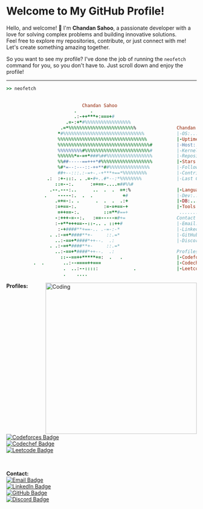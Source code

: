 # Welcome to My GitHub Profile!

Hello, and welcome! 👋 I'm **Chandan Sahoo**, a passionate developer with a love for solving complex problems and building innovative solutions.   
Feel free to explore my repositories, contribute, or just connect with me! Let's create something amazing together.


So you want to see my profile? I've done the job of running the `neofetch` command for you, so you don't have to. Just scroll down and enjoy the profile!

---
```ruby
>> neofetch
                                                           
                                                           
                            Chandan Sahoo                  
                         .     .                           
                         .:-++***+:===+#                  
                      .=-:+*#%%%%%%%%%%%%%%%%%             
                    .=*%%%%%%%%%%%%%%%%%%%%%%%%%               Chandan Sahoo:-----------------------------------
                   *#%%%%%%%%%%%%%%%%%%%%%%%%%%%%%%            |-OS:..............Arch Linux
                   %%%%%%%%%%%%%%%%%%%%%%%%%%%%%%%%%           |-Uptime:..........%%AGE%%
                   %%%%%%%%%%%%%%%%%%%%%%%%%%%%%%%%%%#         |-Host:............Delhi, India
                   %%%%%%%%%#%%%%%%%%%%%%%%%%%%%%%%%%#         |-Kernel:..........BTech Ungergrad
                   %%%%%%*=-=+*###%##%%%%%%%%%%%%%%%%%         |-Repositories:....%%REPO_COUNT%%
                   %%##-----==+++*#%%%%%%%%%%%%%%%%%%%         |-Stars:...........%%STARS_COUNT%%
                   %#*=--:---::-++**##%%%%%%%%%%%%%%%          |-Followers:.......%%FOLLOWERS%%
                   ##+--:::.:-=+-.-+***+==*%%%%%%%%%           |-Contributions:...%%CONTRIBUTIONS%%
               .:  :+-:::. . .=-#+..#*--:*%%%%%%%%             |-Last Commit:.....%%LAST_COMMIT_DATE%%
                  ::=--:.      :=+==-....=##%%#            
                .--.---:..      ..  .  .  =+:%                 |-Languages:.......Javascript,Typescript, C++
              .    -----:.  .  .           +#                  |-Dev:.............Node.js, React, Express, 
                  .=+=-:. .      .  .  .  .:+                  |-DB:..............MongoDB, PostgresSQL
                  :=+==-:.          :=-=+==-+                  |-Tools:...........Git, Docker, Cloudflare,
                   =++==-:.         ::=**#==+                   ..................npm, firebase, appwrite                     
                  -:+++-=--:.   :==-----=#+=                   Contact
                  :-+**+++==--::-.. . ::++#                    |-Email:...........chandansahoo02468@gmail.com
                   :-+####**+==-.. .-=-:-*                     |-LinkedIn:........linkedin.com/in/chandansahoo-cs
                . .:-=+*####**+-     ::.=*                     |-GitHub:..........github.com/chandanSahoo-cs
                  ..:-==+*####*++--.  .:                       |-Discord:.........chandansahoo
                . .:-=+*####**+-     ::.=*                 
                  ..:-==+*####*++--.  .:                       Profiles:
                    ::--==++*****+=:  .   .                    |-Codeforces:......Realmchan
          .  .       ..:--====++===                            |-Codechef:........realm
                     .  ..:--:::::             .               |-Leetcode:........realmchan
                     .    ....                      

```

<img align="right" alt="Coding" width="400" src="https://media4.giphy.com/media/78XCFBGOlS6keY1Bil/giphy.webp?cid=790b7611s2kpzrigutejdeaeo466h37lb77gqglywej6ys82&ep=v1_gifs_search&rid=giphy.webp&ct=g">

**Profiles:**  
[![Codeforces Badge](https://img.shields.io/badge/Codeforces-Realmchan-0088CC?style=for-the-badge&logo=codeforces&logoColor=0088CC)](https://codeforces.com/profile/Realmchan)  
[![Codechef Badge](https://img.shields.io/badge/Codechef-realm-e27a41?style=for-the-badge&logo=codechef&logoColor=e27a41)](https://www.codechef.com/users/realm)  
[![Leetcode Badge](https://img.shields.io/badge/Leetcode-realmchan-FFA500?style=for-the-badge&logo=leetcode&logoColor=FFA500)](https://leetcode.com/realmchan)

‎ 



**Contact:**  
[![Email Badge](https://img.shields.io/badge/Email-chandansahoo02468%40gmail.com-red?style=for-the-badge&logo=gmail&logoColor=red)](mailto:chandansahoo02468@gmail.com)  
[![LinkedIn Badge](https://img.shields.io/badge/LinkedIn-chandansahoo--cs-blue?style=for-the-badge&logo=linkedin&logoColor=blue)](https://linkedin.com/in/chandansahoo-cs)  
[![GitHub Badge](https://img.shields.io/badge/GitHub-chandanSahoo--cs-4C1D4A?style=for-the-badge&logo=github&logoColor=4C1D4A)](https://github.com/chandanSahoo-cs)  
[![Discord Badge](https://img.shields.io/badge/Discord-chandansahoo-7289DA?style=for-the-badge&logo=discord&logoColor=7289DA)](https://discord.com/users/chandansahoo)  





